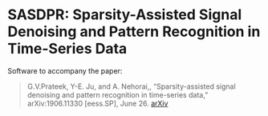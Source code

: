 # SASDPR: Sparsity-Assisted Signal Denoising and Pattern Recognition in Time-Series Data
Software to accompany the paper:

> G.V.Prateek, Y-E. Ju, and A. Nehorai,, “Sparsity-assisted signal denoising and pattern recognition in time-series data,” 	arXiv:1906.11330 [eess.SP], June 26. [arXiv](https://arxiv.org/abs/1906.11330v1)
